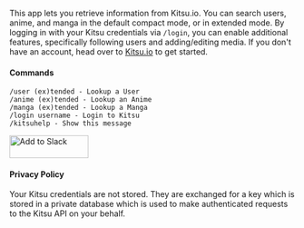This app lets you retrieve information from Kitsu.io.
You can search users, anime, and manga in the default
compact mode, or in extended mode. By logging in with
your Kitsu credentials via `/login`, you can enable
additional features, specifically following users and
adding/editing media. If you don't have an account,
head over to [Kitsu.io](https://staging.kitsu.io) to get started.

#### Commands

```
/user (ex)tended - Lookup a User
/anime (ex)tended - Lookup an Anime
/manga (ex)tended - Lookup a Manga
/login username - Login to Kitsu
/kitsuhelp - Show this message
```

<a href="https://slack.com/oauth/authorize?scope=commands,users:read&client_id=12303250033.57925979077"><img alt="Add to Slack" height="40" width="139" src="https://platform.slack-edge.com/img/add_to_slack.png" srcset="https://platform.slack-edge.com/img/add_to_slack.png 1x, https://platform.slack-edge.com/img/add_to_slack@2x.png 2x" /></a>

#### Privacy Policy

Your Kitsu credentials are not stored. They are exchanged for a key which is stored in a private database which is used to make authenticated requests to the Kitsu API on your behalf.
